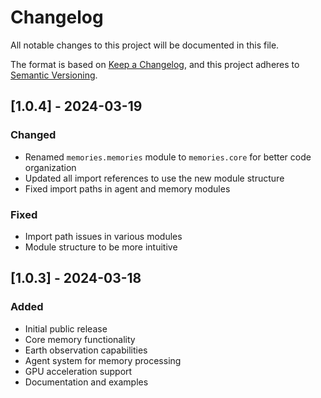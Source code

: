 # Changelog

All notable changes to this project will be documented in this file.

The format is based on [Keep a Changelog](https://keepachangelog.com/en/1.0.0/),
and this project adheres to [Semantic Versioning](https://semver.org/spec/v2.0.0.html).

## [1.0.4] - 2024-03-19

### Changed
- Renamed `memories.memories` module to `memories.core` for better code organization
- Updated all import references to use the new module structure
- Fixed import paths in agent and memory modules

### Fixed
- Import path issues in various modules
- Module structure to be more intuitive

## [1.0.3] - 2024-03-18

### Added
- Initial public release
- Core memory functionality
- Earth observation capabilities
- Agent system for memory processing
- GPU acceleration support
- Documentation and examples 